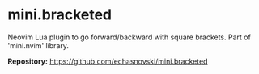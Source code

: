 # mini.bracketed

Neovim Lua plugin to go forward/backward with square brackets. Part of 'mini.nvim' library.

**Repository:** <https://github.com/echasnovski/mini.bracketed>

<!-- vim: set ft=markdown: -->